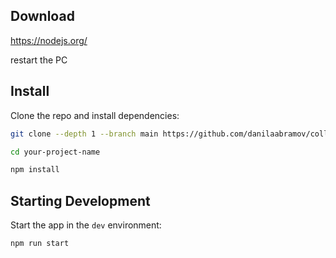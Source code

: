 ## Download

https://nodejs.org/

restart the PC

## Install

Clone the repo and install dependencies:

```bash
git clone --depth 1 --branch main https://github.com/danilaabramov/collab-dev your-project-name

cd your-project-name

npm install
```

## Starting Development

Start the app in the `dev` environment:

```bash
npm run start
```
